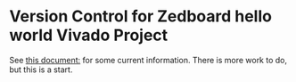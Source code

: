 Version Control for Zedboard hello world Vivado Project
======================================

See [this document:](https://docs.google.com/a/saville.com/document/d/1hFoT7jhtK62kECz8-c2CUBSvu_-7HrWixX9YYIb8L80/edit) for some current information. There is more work to do, but this is a start.
